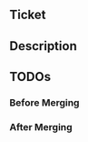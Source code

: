 ## Ticket

<!-- https://ponti.atlassian.net/browse/{JIRA-ID-HERE} -->

## Description

<!--- Describe why we need this change -->
<!--- Any linked document. e.g. Notion document, Google docs, ADRs -->
<!--- Demo video, screenshots -->
<!--- Explain how your change affects other areas of the code -->
<!--- Is there anything that merits special attention during code review? -->

## TODOs

### Before Merging

<!---
E.g:
- [x] Set SOME_KEY in beta and production
- [ ] Create the DB for x service
- [ ] Setup BigQuery for production
-->

### After Merging

<!---
E.g:
- [ ] Remove migration job
-->
